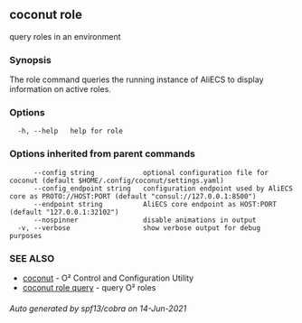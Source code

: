 ## coconut role

query roles in an environment

### Synopsis

The role command queries the running instance of AliECS to
display information on active roles.

### Options

```
  -h, --help   help for role
```

### Options inherited from parent commands

```
      --config string            optional configuration file for coconut (default $HOME/.config/coconut/settings.yaml)
      --config_endpoint string   configuration endpoint used by AliECS core as PROTO://HOST:PORT (default "consul://127.0.0.1:8500")
      --endpoint string          AliECS core endpoint as HOST:PORT (default "127.0.0.1:32102")
      --nospinner                disable animations in output
  -v, --verbose                  show verbose output for debug purposes
```

### SEE ALSO

* [coconut](coconut.md)	 - O² Control and Configuration Utility
* [coconut role query](coconut_role_query.md)	 - query O² roles

###### Auto generated by spf13/cobra on 14-Jun-2021
